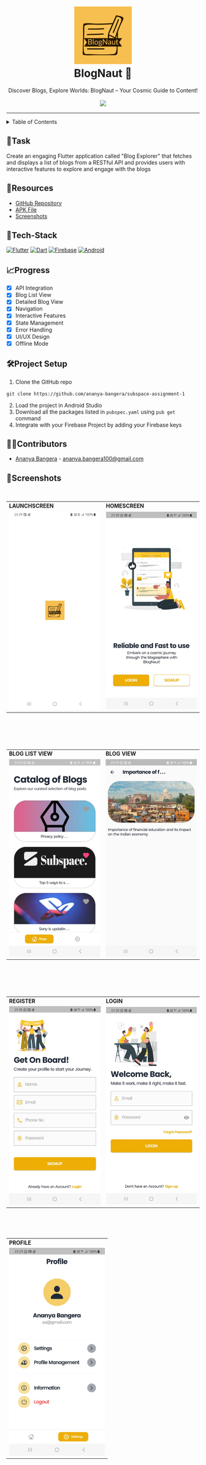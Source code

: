 <h1 align="center">
  <a href="https://github.com/ananya-bangera/subspace-assignment-1">
    <img src="screenshots/BlogNautLogo.jpeg" alt="BlogNaut" width="150" height="150">
  </a>
  <br>
  BlogNaut 📝
</h1>

<div align="center">
  Discover Blogs, Explore Worlds: BlogNaut – Your Cosmic Guide to Content! <br> <br>
  <img src="https://img.shields.io/github/stars/ananya-bangera/Msft-project?color=green&style=for-the-badge">
</div>
<hr>

<details>
<summary>Table of Contents</summary>

- [💭Task](#task)
- [🔗Resources](#resources)
- [🤖Tech-Stack](#tech-stack)
- [📈Progress](#progress)
- [👨‍💻Contributors](#contributors)
- [📱Screenshots](#screenshots)

</details>

## 💭Task
Create an engaging Flutter application called "Blog Explorer" that fetches and displays a list of blogs from a RESTful API and provides users with interactive features to explore and engage with the blogs

## 🔗Resources
- [GitHub Repository](https://github.com/ananya-bangera/subspace-assignment-1)
- [APK File](https://drive.google.com/drive/folders/17_rcEcp332EcuV5EV56v7NPeM7c8dvcp?usp=sharing)
- [Screenshots](https://drive.google.com/drive/folders/1_VFIJAuvyi6NdNTxIwyfWQ8DzSkLVSfV?usp=sharing)

## 🤖Tech-Stack
<a href="https://flutter.dev/" title="Flutter"><img src="https://github.com/get-icon/geticon/blob/master/icons/flutter.svg" alt="Flutter" width="40px" height="40px"></a>
<a href="https://dart.dev/" title="Dart"><img src="https://github.com/get-icon/geticon/blob/master/icons/dart.svg" alt="Dart" width="40px" height="40px"></a>
<a href="https://firebase.google.com/" title="Firebase"><img src="https://github.com/get-icon/geticon/blob/master/icons/firebase.svg" alt="Firebase" width="40px" height="40px"></a>
<a href="https://developer.android.com/" title="Android"><img src="https://github.com/get-icon/geticon/blob/master/icons/android.svg" alt="Android" width="80px" height="40px"></a>

## 📈Progress
- [x] API Integration
- [x] Blog List View
- [x] Detailed Blog View
- [x] Navigation
- [x] Interactive Features  
- [x] State Management
- [x] Error Handling  
- [x] UI/UX Design
- [x] Offline Mode

## 🛠Project Setup
1. Clone the GitHub repo
  ```
  git clone https://github.com/ananya-bangera/subspace-assignment-1
  ```
2. Load the project in Android Studio
3. Download all the packages listed in `pubspec.yaml` using `pub get` command
4. Integrate with your Firebase Project by adding your Firebase keys


## 👨‍💻Contributors
- [Ananya Bangera](https://www.linkedin.com/in/ananya-bangera-1647a9207/) - [ananya.bangera100@gmail.com](mailto:ananya.bangera100@gmail.com)


## 📱Screenshots
<p align="middle">
   <br>
<table>
  <tr>
    <td><b>LAUNCHSCREEN </b></td>
     <td><b>HOMESCREEN</b></td>
  </tr>
  <tr>
    <td> <img src="screenshots/LaunchScreen.jpg" width="250" /></td>
    <td><img src="screenshots/Homescreen.jpg" width="250" /></td>
  </tr>
 </table>
 <br>

<br>
<b></b>
 <br>
    <br>
<table>
  <tr>
    <td><b> BLOG LIST VIEW</b></td>
     <td><b>BLOG VIEW </b></td>
  </tr>
  <tr>
    <td> <img src="screenshots/BlogList.jpg" width="250" /></td>
    <td><img src="screenshots/BlogView.jpg" width="250" /></td>
  </tr>
 </table>
 <br>

<br>
<b></b>
 <br>
    <br>
<table>
  <tr>
    <td><b> REGISTER</b></td>
     <td><b>LOGIN </b></td>
  </tr>
  <tr>
    <td><img src="screenshots/Register.jpg" width="250" /></td>
    <td><img src="screenshots/Login.jpg" width="250" /></td>
  </tr>
 </table>
 <br>

<br>
<b></b>
 <br>
 

<table>
  <tr>
     <td><b> PROFILE </b></td>
  </tr>
  <tr>
    <td><img src="screenshots/Profile.jpg" width="250" /></td>
  </tr>
 </table>
 <br>

<br>
<b></b>
 <br> 
 

